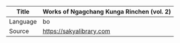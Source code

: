 |Title | Works of Ngagchang Kunga Rinchen (vol. 2) 
| --- | --- 
|Language | bo
|Source | https://sakyalibrary.com
